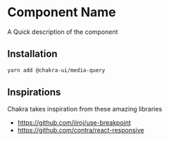 # Component Name

A Quick description of the component

## Installation

```sh
yarn add @chakra-ui/media-query
```

## Inspirations

Chakra takes inspiration from these amazing libraries

- https://github.com/iiroj/use-breakpoint
- https://github.com/contra/react-responsive
